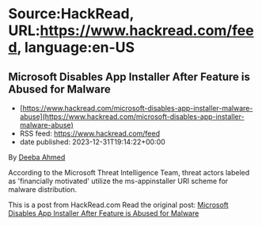 # Source:HackRead, URL:https://www.hackread.com/feed, language:en-US

## Microsoft Disables App Installer After Feature is Abused for Malware
 - [https://www.hackread.com/microsoft-disables-app-installer-malware-abuse](https://www.hackread.com/microsoft-disables-app-installer-malware-abuse)
 - RSS feed: https://www.hackread.com/feed
 - date published: 2023-12-31T19:14:22+00:00

<p>By <a href="https://www.hackread.com/author/deeba/" rel="nofollow">Deeba Ahmed</a></p>
<p>According to the Microsoft Threat Intelligence Team, threat actors labeled as 'financially motivated' utilize the ms-appinstaller URI scheme for malware distribution.</p>
<p>This is a post from HackRead.com Read the original post: <a href="https://www.hackread.com/microsoft-disables-app-installer-malware-abuse/" rel="nofollow">Microsoft Disables App Installer After Feature is Abused for Malware</a></p>

